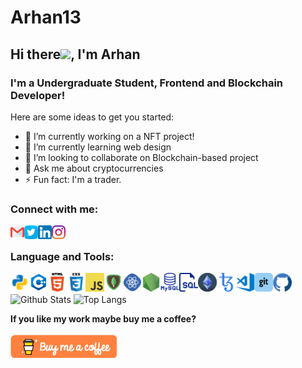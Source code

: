 # Arhan13
## Hi there<img src="https://raw.githubusercontent.com/aemmadi/aemmadi/master/wave.gif" width="30px">, I'm Arhan  

### I'm a Undergraduate Student, Frontend and Blockchain Developer!

Here are some ideas to get you started:

- 🔭 I’m currently working on a NFT project!
- 🌱 I’m currently learning web design
- 👯 I’m looking to collaborate on Blockchain-based project
- 💬 Ask me about cryptocurrencies
- ⚡ Fun fact: I'm a trader.

### Connect with me:

[<img align="left" alt="ArhanChoudhury | Maiil" width="22px" src="images/gmail.png"/>][Mail]
[<img align="left" alt="ArhanChoudhury | Twitter" width="22px" src="images/twitter.png" />][twitter]
[<img align="left" alt="ArhanChoudhury | LinkedIn" width="22px" src="images/linkedin.png" />][linkedin]
[<img align="left" alt="ArhanChoudhury | Instagram" width="22px" src="images/instagram.png" />][instagram]
<br />
### Language and Tools:
<img align="left" alt="Python" width="30px" src="images/python.png" />
<img align="left" alt="C++" width="30px" src="images/c++.png" />
<img align="left" alt="HTML5" width="30px" src="images/html.png" />
<img align="left" alt="CSS3" width="30px" src="images/css.png" />
<img align="left" alt="JavaScript" width="30px" src="images/javascript.png" />
<img align="left" alt="MongoDB" width="30px" src="images/mongodb.png"/>
<img align="left" alt="React" width="30px" src="images/react.png" />
<img align="left" alt="Node.js" width="30px" src="images/nodejs.png" />
<img align="left" alt="MySQL" width="30px" src="images/mysql.png" />
<img align="left" alt="SQL" width="30px" src="images/sql.png" />
<img align="left" alt="Solidity" width="30px"  src="images/eth.png" />
<img align="left" alt="Tezos" width="30px" src="images/tezos.png" />
<img align="left" alt="Visual Studio Code" width="30px" src="images/vscode.png" />
<img align="left" alt="Git" width="30px" src="images/git.png" />
<img align="left" alt="GitHub" width="30px" src="images/github.png"/>


<br> <br>
![Github Stats](https://github-readme-stats.vercel.app/api?username=Arhan13&count_private=true&show_icons=true&include_all_commits=false&theme=dark&hide_border=false&&layout=compact)
![Top Langs](https://github-readme-stats.vercel.app/api/top-langs/?username=Arhan13&hide=TeX&layout=compact&theme=dark&hide_border=true)


**If you like my work maybe buy me a coffee?**
<br> <br>
<a href="https://www.buymeacoffee.com/aryanpandey" target="_blank"><img src="images/bmc.webp" alt="Buy Me A Coffee"></a>

[twitter]: https://twitter.com/arhan_choudhury
[instagram]: https://www.instagram.com/arhanchoudhury/
[linkedin]: https://www.linkedin.com/in/arhan-choudhury-941527120/
[mail]: mailto:arhanchoudhury@gmail